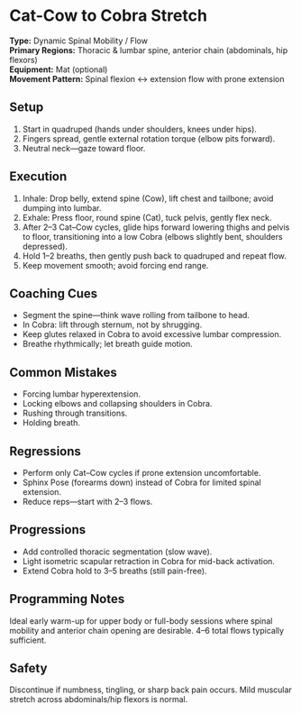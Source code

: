 # Cat-Cow to Cobra Stretch

**Type:** Dynamic Spinal Mobility / Flow  
**Primary Regions:** Thoracic & lumbar spine, anterior chain (abdominals, hip flexors)  
**Equipment:** Mat (optional)  
**Movement Pattern:** Spinal flexion ↔ extension flow with prone extension

## Setup
1. Start in quadruped (hands under shoulders, knees under hips).  
2. Fingers spread, gentle external rotation torque (elbow pits forward).  
3. Neutral neck—gaze toward floor.

## Execution
1. Inhale: Drop belly, extend spine (Cow), lift chest and tailbone; avoid dumping into lumbar.  
2. Exhale: Press floor, round spine (Cat), tuck pelvis, gently flex neck.  
3. After 2–3 Cat–Cow cycles, glide hips forward lowering thighs and pelvis to floor, transitioning into a low Cobra (elbows slightly bent, shoulders depressed).  
4. Hold 1–2 breaths, then gently push back to quadruped and repeat flow.  
5. Keep movement smooth; avoid forcing end range.

## Coaching Cues
- Segment the spine—think wave rolling from tailbone to head.  
- In Cobra: lift through sternum, not by shrugging.  
- Keep glutes relaxed in Cobra to avoid excessive lumbar compression.  
- Breathe rhythmically; let breath guide motion.

## Common Mistakes
- Forcing lumbar hyperextension.  
- Locking elbows and collapsing shoulders in Cobra.  
- Rushing through transitions.  
- Holding breath.

## Regressions
- Perform only Cat–Cow cycles if prone extension uncomfortable.  
- Sphinx Pose (forearms down) instead of Cobra for limited spinal extension.  
- Reduce reps—start with 2–3 flows.

## Progressions
- Add controlled thoracic segmentation (slow wave).  
- Light isometric scapular retraction in Cobra for mid-back activation.  
- Extend Cobra hold to 3–5 breaths (still pain-free).

## Programming Notes
Ideal early warm-up for upper body or full-body sessions where spinal mobility and anterior chain opening are desirable. 4–6 total flows typically sufficient.

## Safety
Discontinue if numbness, tingling, or sharp back pain occurs. Mild muscular stretch across abdominals/hip flexors is normal.
